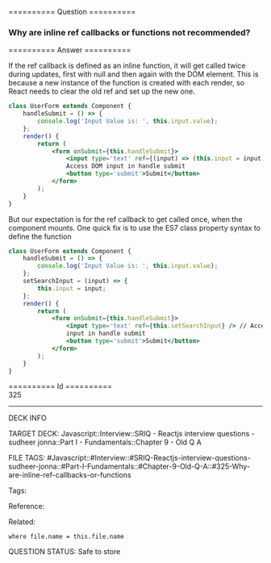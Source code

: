 ========== Question ==========  

### Why are inline ref callbacks or functions not recommended?  

========== Answer ==========  

If the ref callback is defined as an inline function, it will get called twice during updates, first with null and then again with the DOM element. This is because a new instance of the function is created with each render, so React needs to clear the old ref and set up the new one.

```jsx
class UserForm extends Component {
    handleSubmit = () => {
        console.log('Input Value is: ', this.input.value);
    };
    render() {
        return (
            <form onSubmit={this.handleSubmit}>
                <input type='text' ref={(input) => (this.input = input)} /> //
                Access DOM input in handle submit
                <button type='submit'>Submit</button>
            </form>
        );
    }
}
```

But our expectation is for the ref callback to get called once, when the component mounts. One quick fix is to use the ES7 class property syntax to define the function

```jsx
class UserForm extends Component {
    handleSubmit = () => {
        console.log('Input Value is: ', this.input.value);
    };
    setSearchInput = (input) => {
        this.input = input;
    };
    render() {
        return (
            <form onSubmit={this.handleSubmit}>
                <input type='text' ref={this.setSearchInput} /> // Access DOM
                input in handle submit
                <button type='submit'>Submit</button>
            </form>
        );
    }
}
```

========== Id ==========  
325

---

DECK INFO

TARGET DECK: Javascript::Interview::SRIQ - Reactjs interview questions - sudheer jonna::Part I - Fundamentals::Chapter 9 - Old Q A

FILE TAGS: #Javascript::#Interview::#SRIQ-Reactjs-interview-questions-sudheer-jonna::#Part-I-Fundamentals::#Chapter-9-Old-Q-A::#325-Why-are-inline-ref-callbacks-or-functions

Tags:

Reference:

Related:

```dataview
where file.name = this.file.name
```
QUESTION STATUS: Safe to store
